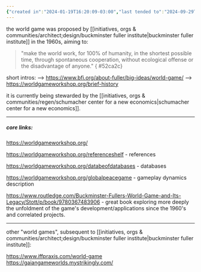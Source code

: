 ```yaml
---
{"created in":"2024-01-19T16:20:09-03:00","last tended to":"2024-09-29T15:28:32-03:00","aliases":["world peace game","great logistics game","world (peace) game"],"tags":["seriousgame","education","architect","🌿","player"],"dg-publish":true,"relevancescore":96,"notestage":["🌿"],"created":"2024-01-19T16:20:09.956-03:00","updated":"2025-01-10T18:06:25.177-03:00","permalink":"/projects-and-tools/projects/player/world-game/","dgPassFrontmatter":true}
---
```


the world game was proposed by [[initiatives, orgs & communities/architect;design/buckminster fuller institute\|buckminster fuller institute]] in the 1960s, aiming to:

> "make the world work, for 100% of humanity, in the shortest possible time, through spontaneous cooperation, without ecological offense or the disadvantage of anyone."
{ #52ca2c}


short intros:
--> https://www.bfi.org/about-fuller/big-ideas/world-game/
--> https://worldgameworkshop.org/brief-history

it is currently being stewarded by the [[initiatives, orgs & communities/regen/schumacher center for a new economics\|schumacher center for a new economics]].

---
##### core links:

https://worldgameworkshop.org/

https://worldgameworkshop.org/referenceshelf - references

https://worldgameworkshop.org/databeofdatabases - databases

https://worldgameworkshop.org/globalpeacegame - gameplay dynamics description

https://www.routledge.com/Buckminster-Fullers-World-Game-and-Its-Legacy/Stott/p/book/9780367483906 - great book exploring more deeply the unfoldment of the game's development/applications since the 1960's and correlated projects.

---
other "world games", subsequent to [[initiatives, orgs & communities/architect;design/buckminster fuller institute\|buckminster fuller institute]]:

https://www.iffpraxis.com/world-game
https://gaiangameworlds.mystrikingly.com/